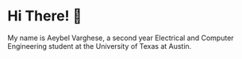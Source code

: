 # Hi There! 👋

My name is Aeybel Varghese, a second year Electrical and Computer Engineering student at the University of Texas at Austin.
